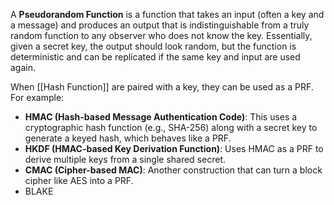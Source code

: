 A **Pseudorandom Function** is a function that takes an input (often a key and a message) and produces an output that is indistinguishable from a truly random function to any observer who does not know the key. Essentially, given a secret key, the output should look random, but the function is deterministic and can be replicated if the same key and input are used again.

When [[Hash Function]] are paired with a key, they can be used as a PRF. For example:

- **HMAC (Hash-based Message Authentication Code)**: This uses a cryptographic hash function (e.g., SHA-256) along with a secret key to generate a keyed hash, which behaves like a PRF.
- **HKDF (HMAC-based Key Derivation Function)**: Uses HMAC as a PRF to derive multiple keys from a single shared secret.
- **CMAC (Cipher-based MAC)**: Another construction that can turn a block cipher like AES into a PRF.
- BLAKE